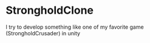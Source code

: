 # StrongholdClone
I try to develop something like one of my favorite game (StrongholdCrusader) in unity 
